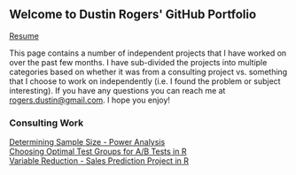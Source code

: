 ## Welcome to Dustin Rogers' GitHub Portfolio                     
[Resume](https://dustinrogers.github.io/Resume)            
             
This page contains a number of independent projects that I have worked on over the past few months. I have sub-divided the projects into multiple categories based on whether it was from a consulting project vs. something that I choose to work on independently (i.e. I found the problem or subject interesting). If you have any questions you can reach me at <rogers.dustin@gmail.com>. I hope you enjoy!         

### Consulting Work                
[Determining Sample Size - Power Analysis](https://dustinrogers.github.io/Choosing-Sample-Size)                     
[Choosing Optimal Test Groups for A/B Tests in R](https://dustinrogers.github.io/Choosing-Test-Stores)                                 
[Variable Reduction - Sales Prediction Project in R](https://dustinrogers.github.io/Predicting-Sales-From-Weather)                       
